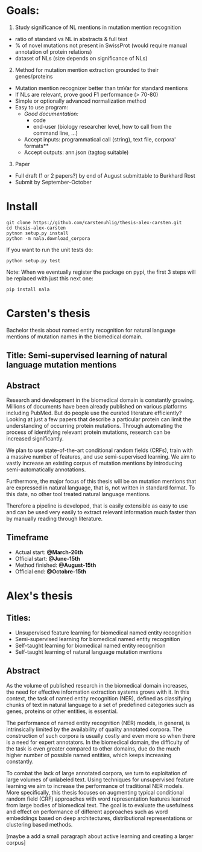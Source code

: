 # Goals:

1. Study significance of NL mentions in mutation mention recognition
  * ratio of standard vs NL in abstracts & full text
  * % of novel mutations not present in SwissProt (would require manual annotation of protein relations)
  * dataset of NLs (size depends on significance of NLs)
2. Method for mutation mention extraction grounded to their genes/proteins
  * Mutation mention recognizer better than tmVar for standard mentions
  * If NLs are relevant, prove good F1 performance (> 70-80)
  * Simple or optionally advanced normalization method
  * Easy to use program:
    * *Good documentation:*
      * code
      * end-user (biology researcher level, how to call from the command line, ...)
    * Accept inputs: programmatical call (string), text file, corpora' formats**
    * Accept outputs: ann.json (tagtog suitable)   
3. Paper
  * Full draft (1 or 2 papers?) by end of August submittable to Burkhard Rost
  * Submit by September-October

# Install

    git clone https://github.com/carstenuhlig/thesis-alex-carsten.git
    cd thesis-alex-carsten
    pytnon setup.py install
    python -m nala.download_corpora
 
 If you want to run the unit tests do:
 
    python setup.py test
 
 Note: When we eventually register the package on pypi, the first 3 steps will be replaced with just this next one:
 
    pip install nala

# Carsten's thesis

Bachelor thesis about named entity recognition for natural language mentions of mutation names in the biomedical domain.

## Title: Semi-supervised learning of natural language mutation mentions

## Abstract
Research and development in the biomedical domain is constantly growing. Millions of documents have been already published on various platforms including PubMed. But do people use the curated literature efficiently?
Looking at just a few papers that describe a particular protein can limit the understanding of occurring protein mutations. Through automating the process of identifying relevant protein mutations, research can be increased significantly.

We plan to use state-of-the-art conditional random fields (CRFs), train with a massive number of features, and use semi-supervised learning. We aim to vastly increase an existing corpus of mutation mentions by introducing semi-automatically annotations.

Furthermore, the major focus of this thesis will be on mutation mentions that are expressed in natural language, that is, not written in standard format. To this date, no other tool treated natural language mentions.

Therefore a pipeline is developed, that is easily extensible as easy to use and can be used very easily to extract relevant information much faster than by manually reading through literature.

## Timeframe

* Actual start: **@March-26th**
* Official start: **@June-15th**
* Method finished: **@August-15th**
* Official end: **@Octobre-15th**

# Alex's thesis 

## Titles:
* Unsupervised feature learning for biomedical named entity recognition
* Semi-supervised learning for biomedical named entity recognition
* Self-taught learning for biomedical named entity recognition
* Self-taught learning of natural language mutation mentions

## Abstract
As the volume of published research in the biomedical domain increases, the need for effective information extraction systems grows with it. In this context, the task of named entity recognition (NER), defined as classifying chunks of text in natural language to a set of predefined categories such as genes, proteins or other entities, is essential.

The performance of named entity recognition (NER) models, in general, is intrinsically limited by the availability of quality annotated corpora. The construction of such corpora is usually costly and even more so when there is a need for expert annotators. In the biomedical domain, the difficulty of the task is even greater compared to other domains, due do the much higher number of possible named entities, which keeps increasing constantly.

To combat the lack of large annotated corpora, we turn to exploitation of large volumes of unlabeled text. Using techniques for unsupervised feature learning we aim to increase the performance of traditional NER models. More specifically, this thesis focuses on augmenting typical conditional random field (CRF) approaches with word representation features learned from large bodies of biomedical text. The goal is to evaluate the usefulness and effect on performance of different approaches such as word embeddings based on deep architectures, distributional representations or clustering based methods. 

[maybe a add a small paragraph about active learning and creating a larger corpus]


